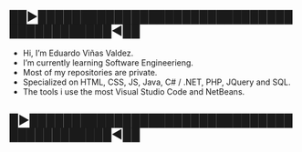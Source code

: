 
## ██►██████████████████████████████████████████◄██
- Hi, I’m Eduardo Viñas Valdez.
- I’m currently learning Software Engineerieng.
- Most of my repositories are private.
- Specialized on HTML, CSS, JS, Java, C# / .NET, PHP, JQuery and SQL.
- The tools i use the most Visual Studio Code and NetBeans.
## █►███████████████████████████████████████████◄██

<!---
PLACEHOLDER
--->
